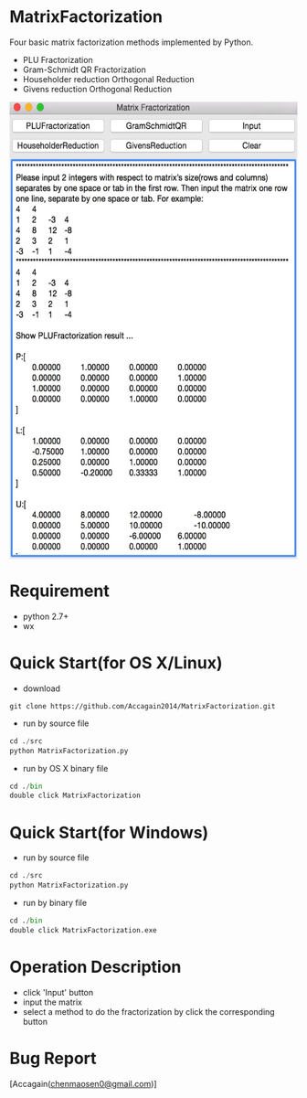 # MatrixFactorization
Four basic matrix factorization methods implemented by Python.
- PLU Fractorization
- Gram-Schmidt QR Fractorization
- Householder reduction Orthogonal Reduction
- Givens reduction Orthogonal Reduction

<img src="https://raw.githubusercontent.com/Accagain2014/MatrixFactorization/master/image/show.png" width = "600" height = "800" alt="" align=center />

# Requirement
- python 2.7+
- wx	

# Quick Start(for OS X/Linux)
- download
```shell
git clone https://github.com/Accagain2014/MatrixFactorization.git
```
- run by source file
```python
cd ./src
python MatrixFactorization.py
```

- run by OS X binary file
```python
cd ./bin
double click MatrixFactorization
```

# Quick Start(for Windows)
- run by source file
```python
cd ./src
python MatrixFactorization.py
```

- run by binary file
```python
cd ./bin
double click MatrixFactorization.exe
```

# Operation Description 
- click 'Input' button
- input the matrix
- select a method to do the fractorization by click the corresponding button 

# Bug Report
[Accagain(chenmaosen0@gmail.com)]




